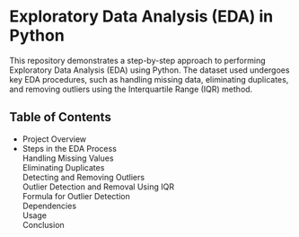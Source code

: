 # Exploratory Data Analysis (EDA) in Python
This repository demonstrates a step-by-step approach to performing Exploratory Data Analysis (EDA) using Python. The dataset used undergoes key EDA procedures, such as handling missing data, eliminating duplicates, and removing outliers using the Interquartile Range (IQR) method.

## Table of Contents
- Project Overview <br>
- Steps in the EDA Process <br>
Handling Missing Values <br>
Eliminating Duplicates <br>
Detecting and Removing Outliers <br>
Outlier Detection and Removal Using IQR <br>
Formula for Outlier Detection <br> 
Dependencies <br>
Usage <br>
Conclusion

